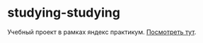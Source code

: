 # studying-studying
Учебный проект в рамках яндекс практикум. <a href="https://genalll.github.io/studying-studying/">Посмотреть тут</a>.

